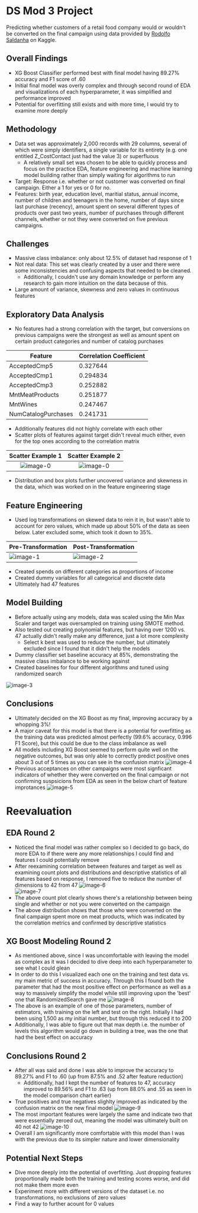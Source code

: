 # DS Mod 3 Project
Predicting whether customers of a retail food company would or wouldn't be converted on the final campaign using data provided by [Rodolfo Saldanha](https://www.kaggle.com/rodsaldanha/arketing-campaign#ml_project1_data.xlsx) on Kaggle.

## Overall Findings
* XG Boost Classifier performed best with final model having 89.27% accuracy and F1 score of .60
* Initial final model was overly complex and through second round of EDA and visualizations of each hyperparameter, it was simplified and performance improved
* Potential for overfitting still exists and with more time, I would try to examine more deeply

## Methodology
* Data set was approximately 2,000 records with 29 columns, several of which were simply identifiers, a single variable for its entirety (e.g. one entitled Z_CostContact just had the value 3) or superfluous
    * A relatively small set was chosen to be able to quickly process and focus on the practice EDA, feature engineering and machine learning model building rather than simply waiting for algorithms to run
* Target: Response i.e. whether or not customer was converted on final campaign. Either a 1 for yes or 0 for no.
* Features: birth year, education level, maritial status, annual income, number of children and teenagers in the home, number of days since last purchase (recency), amount spent on several different types of products over past two years, number of purchases through different channels, whether or not they were converted on five previous campaigns.

## Challenges
* Massive class imbalance: only about 12.5% of dataset had response of 1
* Not real data: This set was clearly created by a user and there were some inconsistencies and confusing aspects that needed to be cleaned.
    * Additionally, I couldn't use any domain knowledge or perform any research to gain more intuition on the data because of this.
* Large amount of variance, skewness and zero values in continuous features

## Exploratory Data Analysis
* No features had a strong correlation with the target, but conversions on previous campaigns were the strongest as well as amount spent on certain product categories and number of catalog purchases

| Feature | Correlation Coefficient |
| -------- | -------- |
| AcceptedCmp5 | 0.327644 |
| AcceptedCmp1 | 0.294834 |
| AcceptedCmp3 | 0.252882 |
| MntMeatProducts | 0.251877 |
| MntWines | 0.247467 |
| NumCatalogPurchases | 0.241731 |
* Additionally features did not highly correlate with each other
* Scatter plots of features against target didn't reveal much either, even for the top ones according to the correlation matrix

Scatter Example 1           |  Scatter Example 2
:-------------------------:|:-------------------------:
![image-0](charts/scatter_example.PNG)  | ![image-0](charts/scatter_example1.PNG)
* Distribution and box plots further uncovered variance and skewness in the data, which was worked on in the feature engineering stage

## Feature Engineering
* Used log transformations on skewed data to rein it in, but wasn't able to account for zero values, which made up about 50% of the data as seen below. Later excluded some, which took it down to 35%.

| Pre-Transformation | Post-Transformation |
| -------- | -------- |
|![image-1](charts/pre-log.PNG) | ![image-2](charts/post-log.PNG)|
* Created spends on different categories as proportions of income
* Created dummy variables for all categorical and discrete data
* Ultimately had 47 features

## Model Building
* Before actually using any models, data was scaled using the Min Max Scaler and target was oversampled on training using SMOTE method.
* Also tested out creating polynomial features, but having over 1200 vs. 47 actually didn't really make any difference, just a lot more complexity
    * Select k best was used to reduce the number, but ultimately excluded since I found that it didn't help the models
* Dummy classifier set baseline accuracy at 85%, demonstrating the massive class imbalance to be working against
* Created baselines for four different algorithms and tuned using randomized search

![image-3](charts/model_scores.png)<br>

## Conclusions
* Ultimately decided on the XG Boost as my final, improving accuracy by a whopping 3%!
* A major caveat for this model is that there is a potential for overfitting as the training data was predicted almost perfectly (99.6% accuracy, 0.996 F1 Score), but this could be due to the class imbalance as well
* All models including XG Boost seemed to perform quite well on the negative outcomes, but was only able to correctly predict positive ones about 3 out of 5 times as you can see in the confusion matrix
![image-4](charts/XG_Boost_Confusion_Matrix.png)<br>
* Previous acceptances on other campaigns were most signficant indicators of whether they were converted on the final campaign or not confirming suspsicions from EDA as seen in the below chart of feature improtances
![image-5](charts/feature_importance.png)<br>


# Reevaluation

## EDA Round 2
* Noticed the final model was rather complex so I decided to go back, do more EDA to if there were any more relationships I could find and features I could potentially remove
* After reexamining correlation between features and target as well as examining count plots and distributions and descriptive statistics of all features based on response, I removed five to reduce the number of dimensions to 42 from 47
![image-6](charts/count_plot_response_example.png)<br>
![image-7](charts/dist_plot_response_example.png)<br>
* The above count plot clearly shows there's a relationship between being single and whether or not you were converted on the campaign
* The above distribution shows that those who were converted on the final campaign spent more on meat products, which was indicated by the correlation metrics and confirmed by descriptive statistics

## XG Boost Modeling Round 2
* As mentioned above, since I was uncomfortable with leaving the model as complex as it was I decided to dive deep into each hyperparameter to see what I could glean
* In order to do this I visualized each one on the training and test data vs. my main metric of success in accuracy. Through this I found both the parameter that had the most positive effect on performance as well as a way to massively simplify the model while still improving upon the 'best' one that RandomizedSearch gave me
![image-8](charts/n_estimators_accuracy.png)
* The above is an example of one of those parameters, number of estimators, with training on the left and test on the right. Initially I had been using 1,500 as my initial number, but through this reduced it to 200
* Additionally, I was able to figure out that max depth i.e. the number of levels this algorithm would go down in building a tree, was the one that had the best effect on accuracy

## Conclusions Round 2
* After all was said and done I was able to improve the accuracy to 89.27% and F1 to .60 (up from 87.5% and .52 after feature reduction)
    * Additionally, had I kept the number of features to 47, accuracy improved to 89.56% and F1 to .63 (up from 88.0% and .55 as seen in the model comparison chart earlier)
* True positives and true negatives slighlty improved as indicated by the confusion matrix on the new final model
![image-9](charts/New_XG_Boost_Confusion_Matrix.png)
* The most important features were largely the same and indicate two that were essentially zeroed out, meaning the model was ultimately built on 40 not 42
![image-10](charts/new_feature_importance.png)
* Overall I am significantly more comfortable with this model than I was with the previous due to its simpler nature and lower dimensionality

## Potential Next Steps
* Dive more deeply into the potential of overfitting. Just dropping features proportionally made both the training and testing scores worse, and did not make them more even
* Experiment more with different versions of the dataset i.e. no transformations, no exclusions of zero values
* Find a way to further acount for 0 values
